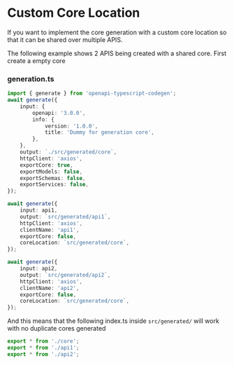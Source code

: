 # Custom Core Location

If you want to implement the core generation with a custom core
location so that it can be shared over multiple APIS.

The following example shows 2 APIS being created with a shared core.
First create a empty core

### generation.ts

```typescript
import { generate } from 'openapi-typescript-codegen';
await generate({
    input: {
        openapi: '3.0.0',
        info: {
            version: '1.0.0',
            title: 'Dummy for generation core',
        },
    },
    output: `./src/generated/core`,
    httpClient: 'axios',
    exportCore: true,
    exportModels: false,
    exportSchemas: false,
    exportServices: false,
});

await generate({
    input: api1,
    output: `src/generated/api1`,
    httpClient: 'axios',
    clientName: 'api1',
    exportCore: false,
    coreLocation: `src/generated/core`,
});

await generate({
    input: api2,
    output: `src/generated/api2`,
    httpClient: 'axios',
    clientName: 'api2',
    exportCore: false,
    coreLocation: `src/generated/core`,
});
```

And this means that the following index.ts inside `src/generated/` will work with no duplicate cores generated

```typescript
export * from './core';
export * from './api1';
export * from './api2';
```
